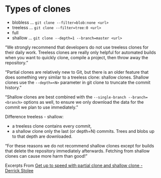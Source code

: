 # Types of clones

* blobless ... `git clone --filter=blob:none <url>`
* treeless ... `git clone --filter=tree:0 <url>`
* full
* shallow  ... `git clone --depth=1 --branch=master <url>`

“We strongly recommend that developers do not use treeless clones for
their daily work. Treeless clones are really only helpful for automated
builds when you want to quickly clone, compile a project, then throw away
the repository.”

“Partial clones are relatively new to Git, but there is an older feature
that does something very similar to a treeless clone: shallow clones.
Shallow clones use the `--depth=<N>` parameter in git clone to truncate
the commit history.”

“Shallow clones are best combined with the
`--single-branch --branch=<branch>` options as well, to ensure we only
download the data for the commit we plan to use immediately.”

Difference treeless - shallow:
* a treeless clone contains every commit,
* a shallow clone only the last (or depth=N) commits.
  Trees and blobs up to that depth are downloaded.

“For these reasons we do not recommend shallow clones except for builds
that delete the repository immediately afterwards. Fetching from shallow
clones can cause more harm than good!”

Excerpts From
[Get up to speed with partial clone and shallow clone - Derrick Stolee](https://github.blog/open-source/git/get-up-to-speed-with-partial-clone-and-shallow-clone/)

